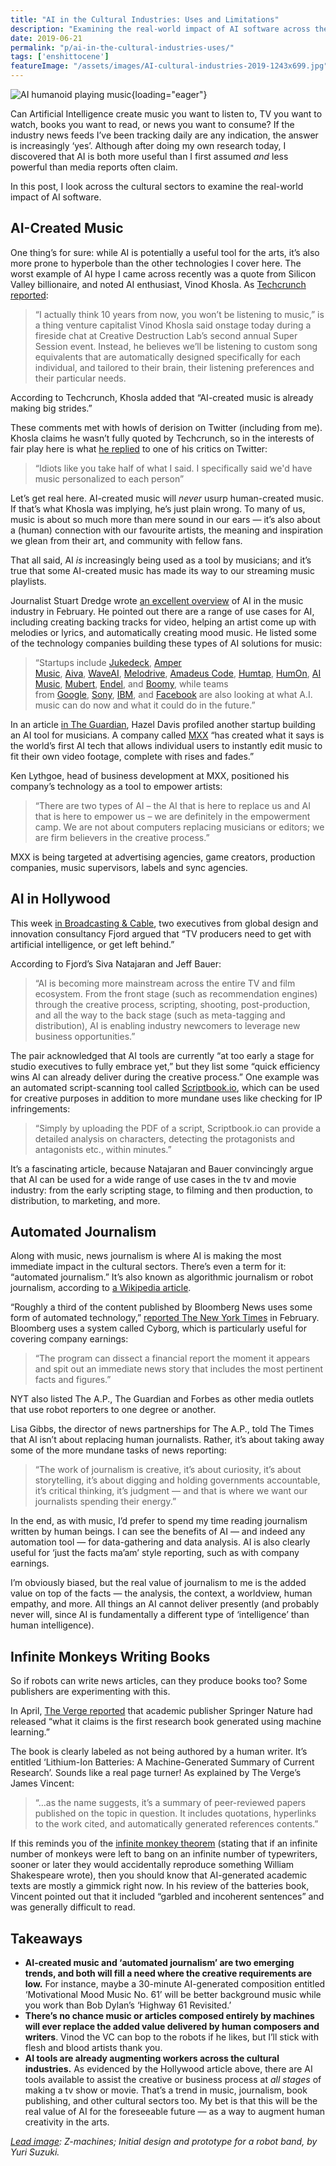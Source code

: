 ```yaml
---
title: "AI in the Cultural Industries: Uses and Limitations"
description: "Examining the real-world impact of AI software across the cultural sectors. While sometimes useful, AI music or articles will never replace the added value delivered by human composers and writers."
date: 2019-06-21
permalink: "p/ai-in-the-cultural-industries-uses/"
tags: ['enshittocene']
featureImage: "/assets/images/AI-cultural-industries-2019-1243x699.jpg"
---
```


![AI humanoid playing music](/assets/images/AI-cultural-industries-2019.jpg){loading="eager"}

Can Artificial Intelligence create music you want to listen to, TV you want to watch, books you want to read, or news you want to consume? If the industry news feeds I’ve been tracking daily are any indication, the answer is increasingly ‘yes’. Although after doing my own research today, I discovered that AI is both more useful than I first assumed _and_ less powerful than media reports often claim. 

In this post, I look across the cultural sectors to examine the real-world impact of AI software.

AI-Created Music
----------------

One thing’s for sure: while AI is potentially a useful tool for the arts, it’s also more prone to hyperbole than the other technologies I cover here. The worst example of AI hype I came across recently was a quote from Silicon Valley billionaire, and noted AI enthusiast, Vinod Khosla. As [Techcrunch reported](https://techcrunch.com/2019/06/12/we-wont-be-listening-to-music-in-a-decade-according-to-vinod-khosla/):

> “I actually think 10 years from now, you won’t be listening to music,” is a thing venture capitalist Vinod Khosla said onstage today during a fireside chat at Creative Destruction Lab’s second annual Super Session event. Instead, he believes we’ll be listening to custom song equivalents that are automatically designed specifically for each individual, and tailored to their brain, their listening preferences and their particular needs.

According to Techcrunch, Khosla added that “AI-created music is already making big strides.” 

These comments met with howls of derision on Twitter (including from me). Khosla claims he wasn’t fully quoted by Techcrunch, so in the interests of fair play here is what [he replied](https://twitter.com/vkhosla/status/1139030309838753792) to one of his critics on Twitter:

> “Idiots like you take half of what I said. I specifically said we'd have music personalized to each person”

Let’s get real here. AI-created music will _never_ usurp human-created music. If that’s what Khosla was implying, he’s just plain wrong. To many of us, music is about so much more than mere sound in our ears — it’s also about a (human) connection with our favourite artists, the meaning and inspiration we glean from their art, and community with fellow fans. 

That all said, AI _is_ increasingly being used as a tool by musicians; and it’s true that some AI-created music has made its way to our streaming music playlists. 

Journalist Stuart Dredge wrote [an excellent overview](https://medium.com/s/story/music-created-by-artificial-intelligence-is-better-than-you-think-ce73631e2ec5) of AI in the music industry in February. He pointed out there are a range of use cases for AI, including creating backing tracks for video, helping an artist come up with melodies or lyrics, and automatically creating mood music. He listed some of the technology companies building these types of AI solutions for music:

> “Startups include [Jukedeck](http://www.jukedeck.com/), [Amper Music](https://www.ampermusic.com/), [Aiva](https://aiva.ai/), [WaveAI](https://www.withalysia.com/), [Melodrive](https://melodrive.com/), [Amadeus Code](https://amadeuscode.com/coming-soon), [Humtap](https://www.humtap.com/), [HumOn](http://hum-on.com/?ckattempt=1), [AI Music](https://www.aimusic.co.uk/), [Mubert](http://mubert.com/), [Endel](http://endel.io/), and [Boomy](https://boomy.com/), while teams from [Google](https://magenta.tensorflow.org/), [Sony](https://www.flow-machines.com/), [IBM](https://www.ibm.com/case-studies/ibm-watson-beat), and [Facebook](https://research.fb.com/facebook-researchers-use-ai-to-turn-whistles-into-orchestral-music-and-power-other-musical-translations/) are also looking at what A.I. music can do now and what it could do in the future.”

In an article [in The Guardian](https://www.theguardian.com/music/2019/jun/18/robot-rhythms-the-startups-using-ai-to-shake-up-the-music-business), Hazel Davis profiled another startup building an AI tool for musicians. A company called [MXX](https://www.mxx.ai/) “has created what it says is the world’s first AI tech that allows individual users to instantly edit music to fit their own video footage, complete with rises and fades.” 

Ken Lythgoe, head of business development at MXX, positioned his company’s technology as a tool to empower artists:

> “There are two types of AI – the AI that is here to replace us and AI that is here to empower us – we are definitely in the empowerment camp. We are not about computers replacing musicians or editors; we are firm believers in the creative process.”

MXX is being targeted at advertising agencies, game creators, production companies, music supervisors, labels and sync agencies.

AI in Hollywood
---------------

This week [in Broadcasting & Cable](https://www.broadcastingcable.com/blog/ai-hollywoods-rising-star), two executives from global design and innovation consultancy Fjord argued that “TV producers need to get with artificial intelligence, or get left behind.” 

According to Fjord’s Siva Natajaran and Jeff Bauer:

> “AI is becoming more mainstream across the entire TV and film ecosystem. From the front stage (such as recommendation engines) through the creative process, scripting, shooting, post-production, and all the way to the back stage (such as meta-tagging and distribution), AI is enabling industry newcomers to leverage new business opportunities.”

The pair acknowledged that AI tools are currently “at too early a stage for studio executives to fully embrace yet,” but they list some “quick efficiency wins AI can already deliver during the creative process.” One example was an automated script-scanning tool called [Scriptbook.io](https://scriptbook.io/), which can be used for creative purposes in addition to more mundane uses like checking for IP infringements:

> “Simply by uploading the PDF of a script, Scriptbook.io can provide a detailed analysis on characters, detecting the protagonists and antagonists etc., within minutes.”

It’s a fascinating article, because Natajaran and Bauer convincingly argue that AI can be used for a wide range of use cases in the tv and movie industry: from the early scripting stage, to filming and then production, to distribution, to marketing, and more.

Automated Journalism
--------------------

Along with music, news journalism is where AI is making the most immediate impact in the cultural sectors. There’s even a term for it: “automated journalism.” It’s also known as algorithmic journalism or robot journalism, according to [a Wikipedia article](https://en.wikipedia.org/wiki/Automated_journalism). 

“Roughly a third of the content published by Bloomberg News uses some form of automated technology,” [reported The New York Times](https://www.nytimes.com/2019/02/05/business/media/artificial-intelligence-journalism-robots.html) in February. Bloomberg uses a system called Cyborg, which is particularly useful for covering company earnings:

> “The program can dissect a financial report the moment it appears and spit out an immediate news story that includes the most pertinent facts and figures.”

NYT also listed The A.P., The Guardian and Forbes as other media outlets that use robot reporters to one degree or another. 

Lisa Gibbs, the director of news partnerships for The A.P., told The Times that AI isn’t about replacing human journalists. Rather, it’s about taking away some of the more mundane tasks of news reporting:

> “The work of journalism is creative, it’s about curiosity, it’s about storytelling, it’s about digging and holding governments accountable, it’s critical thinking, it’s judgment — and that is where we want our journalists spending their energy.”

In the end, as with music, I’d prefer to spend my time reading journalism written by human beings. I can see the benefits of AI — and indeed any automation tool — for data-gathering and data analysis. AI is also clearly useful for ‘just the facts ma’am’ style reporting, such as with company earnings. 

I’m obviously biased, but the real value of journalism to me is the added value on top of the facts — the analysis, the context, a worldview, human empathy, and more. All things an AI cannot deliver presently (and probably never will, since AI is fundamentally a different type of ‘intelligence’ than human intelligence).

Infinite Monkeys Writing Books
------------------------------

So if robots can write news articles, can they produce books too? Some publishers are experimenting with this. 

In April, [The Verge reported](https://www.theverge.com/2019/4/10/18304558/ai-writing-academic-research-book-springer-nature-artificial-intelligence) that academic publisher Springer Nature had released “what it claims is the first research book generated using machine learning.” 

The book is clearly labeled as not being authored by a human writer. It’s entitled ‘Lithium-Ion Batteries: A Machine-Generated Summary of Current Research’. Sounds like a real page turner! As explained by The Verge’s James Vincent:

> “…as the name suggests, it’s a summary of peer-reviewed papers published on the topic in question. It includes quotations, hyperlinks to the work cited, and automatically generated references contents.”

If this reminds you of the [infinite monkey theorem](https://en.wikipedia.org/wiki/Infinite_monkey_theorem_in_popular_culture) (stating that if an infinite number of monkeys were left to bang on an infinite number of typewriters, sooner or later they would accidentally reproduce something William Shakespeare wrote), then you should know that AI-generated academic texts are mostly a gimmick right now. In his review of the batteries book, Vincent pointed out that it included “garbled and incoherent sentences” and was generally difficult to read.

Takeaways
---------

*   **AI-created music and ‘automated journalism’ are two emerging trends, and both will fill a need where the creative requirements are low.** For instance, maybe a 30-minute AI-generated composition entitled ‘Motivational Mood Music No. 61’ will be better background music while you work than Bob Dylan’s ‘Highway 61 Revisited.’
*   **There’s no chance music or articles composed entirely by machines will ever replace the added value delivered by human composers and writers**. Vinod the VC can bop to the robots if he likes, but I’ll stick with flesh and blood artists thank you.
*   **AI tools are already augmenting workers across the cultural industries.** As evidenced by the Hollywood article above, there are AI tools available to assist the creative or business process at _all stages_ of making a tv show or movie. That’s a trend in music, journalism, book publishing, and other cultural sectors too. My bet is that this will be the real value of AI for the foreseeable future — as a way to augment human creativity in the arts.

_[Lead image](http://yurisuzuki.com/design-studio/z-machines): Z-machines; Initial design and prototype for a robot band, by Yuri Suzuki._